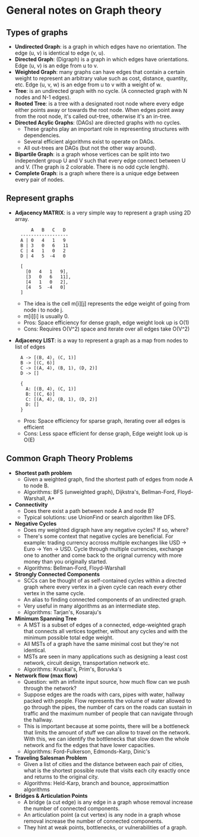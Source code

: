 # General notes on Graph theory

## Types of graphs

- **Undirected Graph**: is a graph in which edges have no orientation. The edge (u, v) is identical to edge (v, u).
- **Directed Graph**: (Digraph) is a graph in which edges have orientations. Edge (u, v) is an edge from u to v.
- **Weighted Graph**: many graphs can have edges that contain a certain weight to represent an arbitrary value such as cost, distance, quantity, etc. Edge (u, v, w) is an edge from u to v with a weight of w.
- **Tree**: is an undirected graph with no cycle. (A connected graph with N nodes and N-1 edges).
- **Rooted Tree**: is a tree with a designated root node where every edge either points away or towards the root node. When edges point away from the root node, it's called out-tree, otherwise it's an in-tree.
- **Directed Acylic Graphs**: (DAGs) are directed graphs with no cycles.
  - These graphs play an important role in representing structures with dependencies.
  - Several efficient algorithms exist to operate on DAGs.
  - All out-trees are DAGs (but not the other way around).
- **Bipartile Graph**: is a graph whose vertices can be split into two independent group U and V such that every edge connect between U and V. (The graph is 2 colorable. There is no odd cycle length).
- **Complete Graph**: is a graph where there is a unique edge between every pair of nodes.

## Represent graphs

- **Adjacency MATRIX**: is a very simple way to represent a graph using 2D array.

  ```
        A   B   C   D
    ------------------
    A | 0   4   1   9
    B | 3   0   6   11
    C | 4   1   0   2
    D | 4   5  -4   0

    [
      [0   4   1   9],
      [3   0   6   11],
      [4   1   0   2],
      [4   5  -4   0]
    ]
  ```

  - The idea is the cell m[i][j] represents the edge weight of going from node i to node j.
  - m[i][i] is usually 0.
  - Pros: Space efficiency for dense graph, edge weight look up is O(1)
  - Cons: Requires O(V^2) space and iterate over all edges take O(V^2)

- **Adjacency LIST**: is a way to represent a graph as a map from nodes to list of edges

  ```
    A -> [(B, 4), (C, 1)]
    B -> [(C, 6)]
    C -> [(A, 4), (B, 1), (D, 2)]
    D -> []

    {
      A: [(B, 4), (C, 1)]
      B: [(C, 6)]
      C: [(A, 4), (B, 1), (D, 2)]
      D: []
    }
  ```

  - Pros: Space efficiency for sparse graph, iterating over all edges is efficient
  - Cons: Less space efficient for dense graph, Edge weight look up is O(E)

## Common Graph Theory Problems

- **Shortest path problem**
  - Given a weighted graph, find the shortest path of edges from node A to node B.
  - Algorithms: BFS (unweighted graph), Dijkstra's, Bellman-Ford, Floyd-Warshall, A\*
- **Connectivity**
  - Does there exist a path between node A and node B?
  - Typical solutions: use UnionFind or search algorithm like DFS.
- **Negative Cycles**
  - Does my weighted digraph have any negative cycles? If so, where?
  - There's some context that negative cycles are beneficial. For example: trading currency accross multiple exchanges like USD -> Euro -> Yen -> USD. Cycle through multiple currencies, exchange one to another and come back to the orignal currency with more money than you originally started.
  - Algorithms: Bellman-Ford, Floyd-Warshall
- **Strongly Connected Components**
  - SCCs can be thought of as self-contained cycles within a directed graph where every vertex in a given cycle can reach every other vertex in the same cycle.
  - An alias to finding connected components of an undirected graph.
  - Very useful in many algorithms as an intermediate step.
  - Algorithms: Tarjan's, Kosaraju's
- **Minimum Spanning Tree**
  - A MST is a subset of edges of a connected, edge-weighted graph that connects all vertices together, without any cycles and with the minimum possible total edge weight.
  - All MSTs of a graph have the same minimal cost but they're not identical.
  - MSTs are seen in many applications such as designing a least cost network, circuit design, transportation network etc.
  - Algorithms: Kruskal's, Prim's, Boruvka's
- **Network flow (max flow)**
  - Question: with an infinite input source, how much flow can we push through the network?
  - Suppose edges are the roads with cars, pipes with water, hallway packed with people. Flow represents the volume of water allowed to go through the pipes, the number of cars on the roads can sustain in traffic and the maximum number of people that can navigate through the hallway.
  - This is important because at some points, there will be a bottleneck that limits the amount of stuff we can allow to travel on the network. With this, we can identify the bottlenecks that slow down the whole network and fix the edges that have lower capacities.
  - Algorithms: Ford-Fulkerson, Edmonds-Karp, Dinic's
- **Traveling Salesman Problem**
  - Given a list of cities and the distance between each pair of cities, what is the shortest possible route that visits each city exactly once and returns to the original city.
  - Algorithms: Held-Karp, branch and bounce, approximattion algorithms
- **Bridges & Articulation Points**
  - A bridge (a cut edge) is any edge in a graph whose removal increase the number of connected components.
  - An articulation point (a cut vertex) is any node in a graph whose removal increase the number of connected components.
  - They hint at weak points, bottlenecks, or vulnerabilities of a graph.
